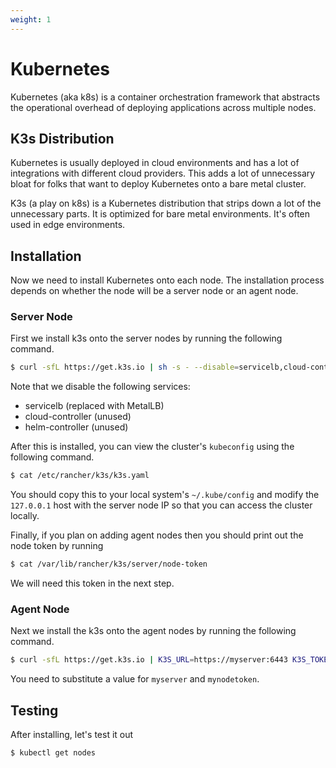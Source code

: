 ```yaml
---
weight: 1
---
```

# Kubernetes
Kubernetes (aka k8s) is a container orchestration framework that abstracts the operational
overhead of deploying applications across multiple nodes.

## K3s Distribution
Kubernetes is usually deployed in cloud environments and has a lot of
integrations with different cloud providers. This adds a lot of unnecessary
bloat for folks that want to deploy Kubernetes onto a bare metal cluster.

K3s (a play on k8s) is a Kubernetes distribution that strips down a lot of the
unnecessary parts. It is optimized for bare metal environments. It's often used
in edge environments.

## Installation
Now we need to install Kubernetes onto each node. The installation process
depends on whether the node will be a server node or an agent node.

### Server Node
First we install k3s onto the server nodes by running the following command.
```bash
$ curl -sfL https://get.k3s.io | sh -s - --disable=servicelb,cloud-controller,helm-controller
```

Note that we disable the following services:
  - servicelb (replaced with MetalLB)
  - cloud-controller (unused)
  - helm-controller (unused)

After this is installed, you can view the cluster's `kubeconfig` using the following command.

```bash
$ cat /etc/rancher/k3s/k3s.yaml
```

You should copy this to your local system's `~/.kube/config` and modify the
`127.0.0.1` host with the server node IP so that you can access the cluster
locally.

Finally, if you plan on adding agent nodes then you should print out the node
token by running
```bash
$ cat /var/lib/rancher/k3s/server/node-token
```
We will need this token in the next step.

### Agent Node
Next we install the k3s onto the agent nodes by running the following command.
```bash
$ curl -sfL https://get.k3s.io | K3S_URL=https://myserver:6443 K3S_TOKEN=mynodetoken sh -
```
You need to substitute a value for `myserver` and `mynodetoken`.

## Testing
After installing, let's test it out
```bash
$ kubectl get nodes
```
